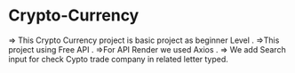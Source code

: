 # Crypto-Currency
=> This Crypto Currency project is basic project as beginner Level .
=>This project using Free API .
=>For API Render we used Axios .
=> We add Search input for check Cypto trade company in related letter typed.
